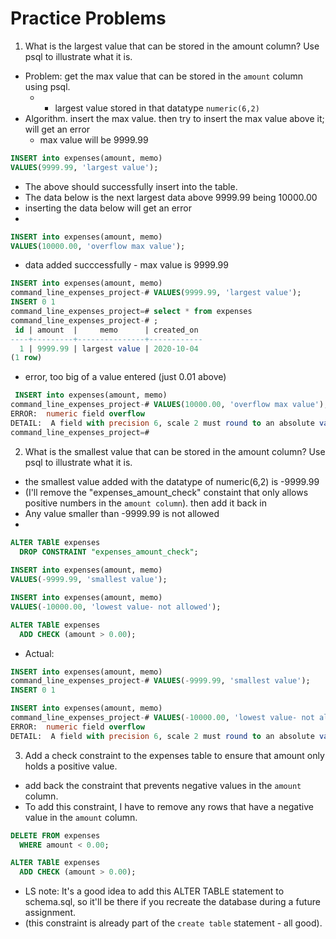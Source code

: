 # Practice Problems

1. What is the largest value that can be stored in the amount column? Use psql to illustrate what it is.

* Problem: get the max value that can be stored in the `amount` column using psql.
  * - largest value stored in that datatype `numeric(6,2)`
* Algorithm. insert the max value. then try to insert the max value above it; will get an error
  * max value will be 9999.99 
```sql
INSERT into expenses(amount, memo)
VALUES(9999.99, 'largest value');
```

* The above should successfully insert into the table.
* The data below is the next largest data above 9999.99 being 10000.00
* inserting the data below will get an error
* 

```sql
INSERT into expenses(amount, memo)
VALUES(10000.00, 'overflow max value');
```



* data added succcessfully - max value is 9999.99
```sql
INSERT into expenses(amount, memo)
command_line_expenses_project-# VALUES(9999.99, 'largest value');
INSERT 0 1
command_line_expenses_project=# select * from expenses
command_line_expenses_project-# ;
 id | amount  |     memo      | created_on 
----+---------+---------------+------------
  1 | 9999.99 | largest value | 2020-10-04
(1 row)
```

* error, too big of a value entered (just 0.01 above)
```sql 
 INSERT into expenses(amount, memo)
command_line_expenses_project-# VALUES(10000.00, 'overflow max value');
ERROR:  numeric field overflow
DETAIL:  A field with precision 6, scale 2 must round to an absolute value less than 10^4.
command_line_expenses_project=# 
```


2. What is the smallest value that can be stored in the amount column? Use psql to illustrate what it is.
 * the smallest value added with the datatype of numeric(6,2) is -9999.99
 * (I'll remove the "expenses_amount_check" constaint that only allows positive numbers in the `amount column`). then add it back in
 * Any value smaller than -9999.99 is not allowed
 * 
```sql
ALTER TABlE expenses 
  DROP CONSTRAINT "expenses_amount_check"; 
    
INSERT into expenses(amount, memo)
VALUES(-9999.99, 'smallest value');

INSERT into expenses(amount, memo)
VALUES(-10000.00, 'lowest value- not allowed');

ALTER TABlE expenses 
  ADD CHECK (amount > 0.00);
```
* Actual: 

```sql 
INSERT into expenses(amount, memo)
command_line_expenses_project-# VALUES(-9999.99, 'smallest value');
INSERT 0 1

INSERT into expenses(amount, memo)
command_line_expenses_project-# VALUES(-10000.00, 'lowest value- not allowed');
ERROR:  numeric field overflow
DETAIL:  A field with precision 6, scale 2 must round to an absolute value less than 10^4.
```

3. Add a check constraint to the expenses table to ensure that amount only holds a positive value.
* add back the constraint that prevents negative values in the `amount` column.
* To add this constraint, I have to remove any rows that have a negative value in the `amount` column.

```sql 
DELETE FROM expenses
  WHERE amount < 0.00;

ALTER TABlE expenses 
  ADD CHECK (amount > 0.00);
```

* LS note: It's a good idea to add this ALTER TABLE statement to schema.sql, so it'll be there if you recreate the database during a future assignment.
* (this constraint is already part of the `create table` statement - all good).